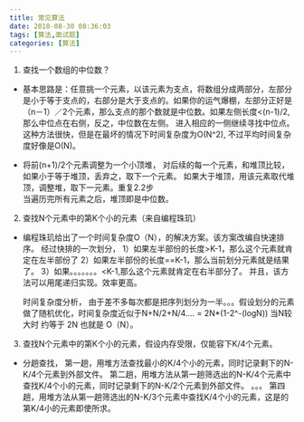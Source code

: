 ```yaml
---
title: 常见算法
date: 2018-08-30 08:36:03
tags: [算法,面试题]
categories: [算法]
---
```


1. 查找一个数组的中位数？

 - 基本思路是：任意挑一个元素，以该元素为支点，将数组分成两部分，左部分是小于等于支点的，右部分是大于支点的。如果你的运气爆棚，左部分正好是（n－1）／2个元素，那么支点的那个数就是中位数。如果左侧长度<(n-1)/2, 那么中位点在右侧，反之，中位数在左侧。 进入相应的一侧继续寻找中位点。
 这种方法很快，但是在最坏的情况下时间复杂度为O(N^2), 不过平均时间复杂度好像是O(N)。

 - 将前(n+1)/2个元素调整为一个小顶堆，
   对后续的每一个元素，和堆顶比较，如果小于等于堆顶，丢弃之，取下一个元素。 如果大于堆顶，用该元素取代堆顶，调整堆，取下一元素。重复2.2步           
   当遍历完所有元素之后，堆顶即是中位数。

2. 查找N个元素中的第K个小的元素（来自编程珠玑）

  - 编程珠玑给出了一个时间复杂度O（N），的解决方案。该方案改编自快速排序。
    经过快排的一次划分，
       1）如果左半部份的长度>K-1，那么这个元素就肯定在左半部份了
       2）如果左半部份的长度==K-1，那么当前划分元素就是结果了。
       3）如果。。。。。。。<K-1,那么这个元素就肯定在右半部分了。
       并且，该方法可以用尾递归实现。效率更高。

       时间复杂度分析， 由于差不多每次都是把序列划分为一半。。。假设划分的元素做了随机优化，时间复杂度近似于N+N/2+N/4.... = 2N*(1-2^-(logN)) 当N较大时 约等于 2N 也就是 O（N）。

3. 查找N个元素中的第K个小的元素，假设内存受限，仅能容下K/4个元素。

 - 分趟查找，
    第一趟，用堆方法查找最小的K/4个小的元素，同时记录剩下的N-K/4个元素到外部文件。
    第二趟，用堆方法从第一趟筛选出的N-K/4个元素中查找K/4个小的元素，同时记录剩下的N-K/2个元素到外部文件。
    。。。
    第四趟，用堆方法从第一趟筛选出的N-K/3个元素中查找K/4个小的元素，这是的第K/4小的元素即使所求。
